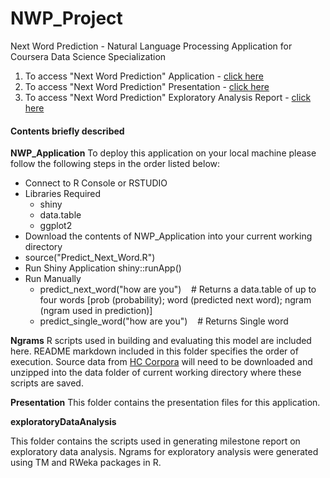 # NWP_Project
Next Word Prediction - Natural Language Processing Application for Coursera Data Science Specialization

1. To access "Next Word Prediction" Application - [click here](http://kchalasa.shinyapps.io/NWP_Application/)
2. To access "Next Word Prediction" Presentation - [click here](http://rpubs.com/kchalasa/nwp)
3. To access "Next Word Prediction" Exploratory Analysis Report - [click here](http://rpubs.com/kchalasa/nlpmilestone)

#### Contents briefly described

**NWP_Application**
To deploy this application on your local machine please follow the following steps in the order listed below:

- Connect to R Console or RSTUDIO
- Libraries Required
  + shiny
  + data.table
  + ggplot2
- Download the contents of NWP_Application into your current working directory
- source("Predict_Next_Word.R")
- Run Shiny Application
	shiny::runApp()
- Run Manually  
  + predict_next_word("how are you")          &nbsp;&nbsp;&nbsp;# Returns a data.table of up to four words [prob (probability); word (predicted next word); ngram (ngram used in prediction)]
  + predict_single_word("how are you")        &nbsp;&nbsp;&nbsp;# Returns Single word
  
  
**Ngrams**
R scripts used in building and evaluating this model are included here.  README markdown included in this folder specifies the order of execution. 
Source data from [HC Corpora](https://d396qusza40orc.cloudfront.net/dsscapstone/dataset/Coursera-SwiftKey.zip) will need to be downloaded and unzipped into the
data folder of current working directory where these scripts are saved. 
 

**Presentation**
This folder contains the presentation files for this application.

**exploratoryDataAnalysis**
 
 This folder contains the scripts used in generating milestone report on exploratory data analysis. Ngrams for exploratory analysis 
 were generated using TM and RWeka packages in R.
 
 


